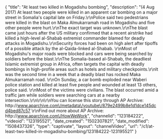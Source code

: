 {
    "title": "At least two killed in Mogadishu bombing",
    "description": "(4 Aug 2017) At least two people were killed in an apparent car bombing on a major street in Somalia's capital late on Friday.\r\nPolice said two pedestrians were killed in the blast on Maka Almukarramah road in Mogadishu and five other people were hurt.\r\nThe exact target was unknown.\r\nThe blast came just hours after the US military confirmed that a recent airstrike had killed a high-level al-Shabab extremist commander blamed for deadly attacks in Mogadishu.\r\nSecurity forces had been on high alert after tipoffs of a possible attack by the al-Qaida-linked al-Shabab. \r\nMost of Mogadishu's major roads were blocked and cars were being searched by soldiers before the blast.\r\nThe Somalia-based al-Shabab, the deadliest Islamic extremist group in Africa, often targets the capital with deadly bombings in high-profile areas such as hotels and military checkpoints.\r\nIt was the second time in a week that a deadly blast has rocked Maka Almukarramah road. \r\nOn Sunday, a car bomb exploded near Waberi police station and killed at least five people and wounded at least 13 others, police said. \r\nMost of the victims were civilians. The blast occurred amid a traffic jam while soldiers were searching cars at a nearby intersection.\r\n\r\n\r\nYou can license this story through AP Archive: http:\/\/www.aparchive.com\/metadata\/youtube\/879e2499b8e1d1dce145dcd4bed87c57 \r\nFind out more about AP Archive: http:\/\/www.aparchive.com\/HowWeWork",
    "channelid": "123184222",
    "videoid": "123195521",
    "date_created": "1502307821",
    "date_modified": "1508437326",
    "type": "captivate",
    "layout": "channelVideo",
    "url": "\/c1\/at-least-two-killed-in-mogadishu-bombing\/123184222-123195521"
}